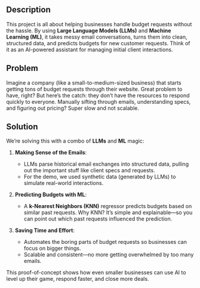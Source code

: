 ## Description  
This project is all about helping businesses handle budget requests without the hassle. By using **Large Language Models (LLMs)** and **Machine Learning (ML)**, it takes messy email conversations, turns them into clean, structured data, and predicts budgets for new customer requests. Think of it as an AI-powered assistant for managing initial client interactions.  

## Problem  
Imagine a company (like a small-to-medium-sized business) that starts getting tons of budget requests through their website. Great problem to have, right? But here’s the catch: they don’t have the resources to respond quickly to everyone. Manually sifting through emails, understanding specs, and figuring out pricing? Super slow and not scalable.  

## Solution  
We’re solving this with a combo of **LLMs** and **ML** magic:  

1. **Making Sense of the Emails**:  
   - LLMs parse historical email exchanges into structured data, pulling out the important stuff like client specs and requests.  
   - For the demo, we used synthetic data (generated by LLMs) to simulate real-world interactions.  

2. **Predicting Budgets with ML**:  
   - A **k-Nearest Neighbors (KNN)** regressor predicts budgets based on similar past requests. Why KNN? It’s simple and explainable—so you can point out which past requests influenced the prediction.  

3. **Saving Time and Effort**:  
   - Automates the boring parts of budget requests so businesses can focus on bigger things.  
   - Scalable and consistent—no more getting overwhelmed by too many emails.  

This proof-of-concept shows how even smaller businesses can use AI to level up their game, respond faster, and close more deals. 